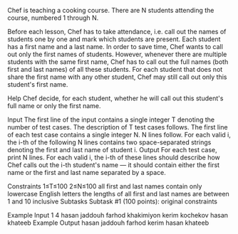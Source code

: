 Chef is teaching a cooking course. There are N students attending the course, numbered 1 through N.

Before each lesson, Chef has to take attendance, i.e. call out the names of students one by one and mark which students are present. Each student has a first name and a last name. In order to save time, Chef wants to call out only the first names of students. However, whenever there are multiple students with the same first name, Chef has to call out the full names (both first and last names) of all these students. For each student that does not share the first name with any other student, Chef may still call out only this student's first name.

Help Chef decide, for each student, whether he will call out this student's full name or only the first name.

Input
The first line of the input contains a single integer T denoting the number of test cases. The description of T test cases follows.
The first line of each test case contains a single integer N.
N lines follow. For each valid i, the i-th of the following N lines contains two space-separated strings denoting the first and last name of student i.
Output
For each test case, print N lines. For each valid i, the i-th of these lines should describe how Chef calls out the i-th student's name ― it should contain either the first name or the first and last name separated by a space.

Constraints
1≤T≤100
2≤N≤100
all first and last names contain only lowercase English letters
the lengths of all first and last names are between 1 and 10 inclusive
Subtasks
Subtask #1 (100 points): original constraints

Example Input
1
4
hasan jaddouh
farhod khakimiyon
kerim kochekov
hasan khateeb
Example Output
hasan jaddouh
farhod
kerim
hasan khateeb
